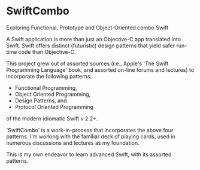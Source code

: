 # SwiftCombo
Exploring Functional, Prototype and Object-Oriented combo Swift

A Swift application is more than just an Objective-C app translated into Swift.
Swift offers distinct (futuristic) design patterns that yield safer run-time code than Objective-C.

This project grew out of assorted sources (i.e., Apple's 'The Swift Programming Language' book, and assorted on-line forums and lectures) to incorporate the following patterns: 
- Functional Programming,
- Object Oriented Programming,
- Design Patterns, and
- Protocol Oriented Programming


of the modern idiomatic Swift v 2.2+.

'SwiftCombo' is a work-in-process that incorporates the above four patterns.   I'm working with the familiar deck of playing cards, used in numerous discussions and lectures as my foundation.

This is my own endeavor to learn advanced Swift, with its assorted patterns.